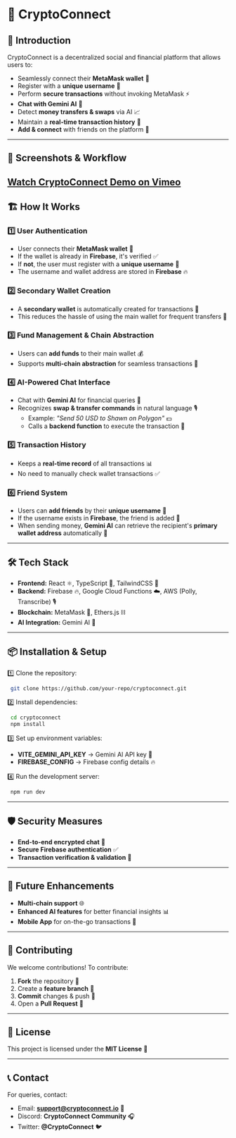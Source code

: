 # 🚀 CryptoConnect

## 🔗 Introduction
CryptoConnect is a decentralized social and financial platform that allows users to:
- Seamlessly connect their **MetaMask wallet** 🦊
- Register with a **unique username** 📛
- Perform **secure transactions** without invoking MetaMask ⚡
- **Chat with Gemini AI** 💬
- Detect **money transfers & swaps** via AI 📈
- Maintain a **real-time transaction history** 📜
- **Add & connect** with friends on the platform 👥

---

## 📸 Screenshots & Workflow

[Watch CryptoConnect Demo on Vimeo](https://vimeo.com/1052683850)
---

## 🏗️ How It Works

### 1️⃣ **User Authentication**
- User connects their **MetaMask wallet** 🦊
- If the wallet is already in **Firebase**, it's verified ✅
- If **not**, the user must register with a **unique username** 📛
- The username and wallet address are stored in **Firebase** 🔥

### 2️⃣ **Secondary Wallet Creation**
- A **secondary wallet** is automatically created for transactions 🔐
- This reduces the hassle of using the main wallet for frequent transfers 🎯

### 3️⃣ **Fund Management & Chain Abstraction**
- Users can **add funds** to their main wallet 💰
- Supports **multi-chain abstraction** for seamless transactions 🔄

### 4️⃣ **AI-Powered Chat Interface**
- Chat with **Gemini AI** for financial queries 🤖
- Recognizes **swap & transfer commands** in natural language 🎙️
  - Example: *"Send 50 USD to Shawn on Polygon"* 💵
  - Calls a **backend function** to execute the transaction 🔄

### 5️⃣ **Transaction History**
- Keeps a **real-time record** of all transactions 📊
- No need to manually check wallet transactions ✅

### 6️⃣ **Friend System**
- Users can **add friends** by their **unique username** 🤝
- If the username exists in **Firebase**, the friend is added 👥
- When sending money, **Gemini AI** can retrieve the recipient's **primary wallet address** automatically 🏦

---

## 🛠️ Tech Stack

- **Frontend:** React ⚛️, TypeScript 📝, TailwindCSS 🎨
- **Backend:** Firebase 🔥, Google Cloud Functions ☁️, AWS (Polly, Transcribe) 🎙️
- **Blockchain:** MetaMask 🦊, Ethers.js ⛓️
- **AI Integration:** Gemini AI 🤖

---

## 📦 Installation & Setup

1️⃣ Clone the repository:
```bash
 git clone https://github.com/your-repo/cryptoconnect.git
```

2️⃣ Install dependencies:
```bash
 cd cryptoconnect
 npm install
```

3️⃣ Set up environment variables:
- **VITE_GEMINI_API_KEY** → Gemini AI API key 🔑
- **FIREBASE_CONFIG** → Firebase config details 🔥

4️⃣ Run the development server:
```bash
 npm run dev
```

---

## 🛡️ Security Measures
- **End-to-end encrypted chat** 🔐
- **Secure Firebase authentication** ✅
- **Transaction verification & validation** 🔄

---

## 🎯 Future Enhancements
- **Multi-chain support** 🌐
- **Enhanced AI features** for better financial insights 📊
- **Mobile App** for on-the-go transactions 📱

---

## 🤝 Contributing
We welcome contributions! To contribute:
1. **Fork** the repository 🍴
2. Create a **feature branch** 🔀
3. **Commit** changes & push 📌
4. Open a **Pull Request** 🚀

---

## 📜 License
This project is licensed under the **MIT License** 📜

---

## 📞 Contact
For queries, contact:
- Email: **support@cryptoconnect.io** 📧
- Discord: **CryptoConnect Community** 🎧
- Twitter: **@CryptoConnect** 🐦


